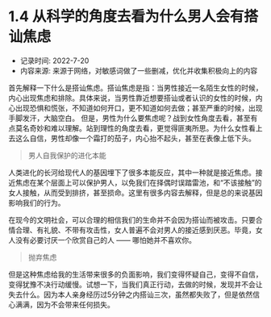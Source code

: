 # 1.4 从科学的角度去看为什么男人会有搭讪焦虑

* 记录时间: 2022-7-20
* 内容来源: 来源于网络，对敏感词做了一些删减，优化并收集积极向上的内容

首先解释一下什么是搭讪焦虑。搭讪焦虑是指：当男性接近一名陌生女性的时候，内心出现焦虑和排除。具体来说，当男性靠近想要搭讪或者认识的女性的时候，内心出现恐惧和慌张，不知道如何开口，更不知道如何去做；甚至严重的时候，出现手脚发汗，大脑空白。
但是，男性为什么要焦虑呢？战到女性角度去看，甚至有点莫名奇妙和难以理解。站到理性的角度去看，更觉得匪夷所思。为什么女性看上去这么自信，男性却像一个霜打的茄子，内心抬不起头，甚至在表像上低下头。


>男人自我保护的进化本能

人类进化的长河给现代人的基因埋下了很多本能反应，其中一种就是接近焦虑。接近焦虑在某个层面上可以保护男人，以免我们在择偶时误踏雷池，和“不该接触”的女人接触，从而受到排挤，甚至损命。这里有很多内容去解释，但是总的来说基因影响我们的行为。

在现今的文明社会，可以合理的相信我们的生命并不会因为搭讪而被攻击。只要合情合理、有礼貌、不带有攻击性，女人普遍不会对男人的接近感到厌恶。毕竟，女人没有必要讨厌一个欣赏自己的人 —— 哪怕她并不喜欢你。

> 抛弃焦虑

但是这种焦虑给我的生活带来很多的负面影响，我们变得怀疑自己，变得不自信，变得犹豫不决行动缓慢。试想一下，当我们真正行动，去做的时候，发现并不会让失去什么。因为本人亲身经历过5分钟之内搭讪三次，虽然都失败了，但是依然信心满满，因为不会带来任何损失。
